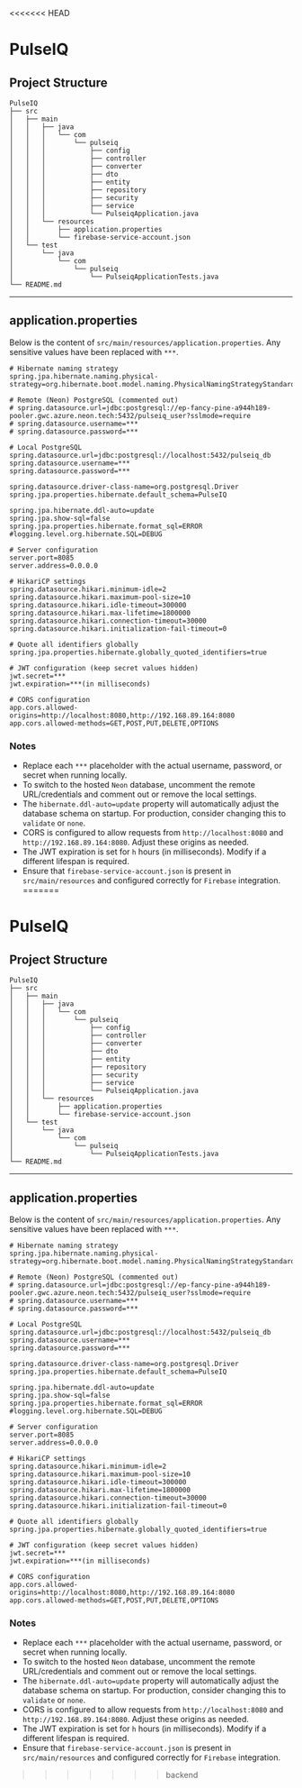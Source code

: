<<<<<<< HEAD
# PulseIQ

## Project Structure

```
PulseIQ
├── src
│   ├── main
│   │   ├── java
│   │   │   └── com
│   │   │       └── pulseiq
│   │   │           ├── config
│   │   │           ├── controller
│   │   │           ├── converter
│   │   │           ├── dto
│   │   │           ├── entity
│   │   │           ├── repository
│   │   │           ├── security
│   │   │           ├── service
│   │   │           └── PulseiqApplication.java
│   │   └── resources
│   │       ├── application.properties
│   │       └── firebase-service-account.json
│   └── test
│       └── java
│           └── com
│               └── pulseiq
│                   └── PulseiqApplicationTests.java
└── README.md
```

---

## application.properties

Below is the content of `src/main/resources/application.properties`. Any sensitive values have been replaced with `***`.

```properties
# Hibernate naming strategy
spring.jpa.hibernate.naming.physical-strategy=org.hibernate.boot.model.naming.PhysicalNamingStrategyStandardImpl

# Remote (Neon) PostgreSQL (commented out)
# spring.datasource.url=jdbc:postgresql://ep-fancy-pine-a944h189-pooler.gwc.azure.neon.tech:5432/pulseiq_user?sslmode=require
# spring.datasource.username=***
# spring.datasource.password=***

# Local PostgreSQL
spring.datasource.url=jdbc:postgresql://localhost:5432/pulseiq_db
spring.datasource.username=***
spring.datasource.password=***

spring.datasource.driver-class-name=org.postgresql.Driver
spring.jpa.properties.hibernate.default_schema=PulseIQ

spring.jpa.hibernate.ddl-auto=update
spring.jpa.show-sql=false
spring.jpa.properties.hibernate.format_sql=ERROR
#logging.level.org.hibernate.SQL=DEBUG

# Server configuration
server.port=8085
server.address=0.0.0.0

# HikariCP settings
spring.datasource.hikari.minimum-idle=2
spring.datasource.hikari.maximum-pool-size=10
spring.datasource.hikari.idle-timeout=300000
spring.datasource.hikari.max-lifetime=1800000
spring.datasource.hikari.connection-timeout=30000
spring.datasource.hikari.initialization-fail-timeout=0

# Quote all identifiers globally
spring.jpa.properties.hibernate.globally_quoted_identifiers=true

# JWT configuration (keep secret values hidden)
jwt.secret=***
jwt.expiration=***(in milliseconds)

# CORS configuration
app.cors.allowed-origins=http://localhost:8080,http://192.168.89.164:8080
app.cors.allowed-methods=GET,POST,PUT,DELETE,OPTIONS
```

### Notes

- Replace each `***` placeholder with the actual username, password, or secret when running locally.
- To switch to the hosted `Neon` database, uncomment the remote URL/credentials and comment out or remove the local settings.
- The `hibernate.ddl-auto=update` property will automatically adjust the database schema on startup. For production, consider changing this to `validate` or `none`.
- CORS is configured to allow requests from `http://localhost:8080` and `http://192.168.89.164:8080`. Adjust these origins as needed.
- The JWT expiration is set for `h` hours (in milliseconds). Modify if a different lifespan is required.
- Ensure that `firebase-service-account.json` is present in `src/main/resources` and configured correctly for `Firebase` integration.
=======
# PulseIQ

## Project Structure

```
PulseIQ
├── src
│   ├── main
│   │   ├── java
│   │   │   └── com
│   │   │       └── pulseiq
│   │   │           ├── config
│   │   │           ├── controller
│   │   │           ├── converter
│   │   │           ├── dto
│   │   │           ├── entity
│   │   │           ├── repository
│   │   │           ├── security
│   │   │           ├── service
│   │   │           └── PulseiqApplication.java
│   │   └── resources
│   │       ├── application.properties
│   │       └── firebase-service-account.json
│   └── test
│       └── java
│           └── com
│               └── pulseiq
│                   └── PulseiqApplicationTests.java
└── README.md
```

---

## application.properties

Below is the content of `src/main/resources/application.properties`. Any sensitive values have been replaced with `***`.

```properties
# Hibernate naming strategy
spring.jpa.hibernate.naming.physical-strategy=org.hibernate.boot.model.naming.PhysicalNamingStrategyStandardImpl

# Remote (Neon) PostgreSQL (commented out)
# spring.datasource.url=jdbc:postgresql://ep-fancy-pine-a944h189-pooler.gwc.azure.neon.tech:5432/pulseiq_user?sslmode=require
# spring.datasource.username=***
# spring.datasource.password=***

# Local PostgreSQL
spring.datasource.url=jdbc:postgresql://localhost:5432/pulseiq_db
spring.datasource.username=***
spring.datasource.password=***

spring.datasource.driver-class-name=org.postgresql.Driver
spring.jpa.properties.hibernate.default_schema=PulseIQ

spring.jpa.hibernate.ddl-auto=update
spring.jpa.show-sql=false
spring.jpa.properties.hibernate.format_sql=ERROR
#logging.level.org.hibernate.SQL=DEBUG

# Server configuration
server.port=8085
server.address=0.0.0.0

# HikariCP settings
spring.datasource.hikari.minimum-idle=2
spring.datasource.hikari.maximum-pool-size=10
spring.datasource.hikari.idle-timeout=300000
spring.datasource.hikari.max-lifetime=1800000
spring.datasource.hikari.connection-timeout=30000
spring.datasource.hikari.initialization-fail-timeout=0

# Quote all identifiers globally
spring.jpa.properties.hibernate.globally_quoted_identifiers=true

# JWT configuration (keep secret values hidden)
jwt.secret=***
jwt.expiration=***(in milliseconds)

# CORS configuration
app.cors.allowed-origins=http://localhost:8080,http://192.168.89.164:8080
app.cors.allowed-methods=GET,POST,PUT,DELETE,OPTIONS
```

### Notes

- Replace each `***` placeholder with the actual username, password, or secret when running locally.
- To switch to the hosted `Neon` database, uncomment the remote URL/credentials and comment out or remove the local settings.
- The `hibernate.ddl-auto=update` property will automatically adjust the database schema on startup. For production, consider changing this to `validate` or `none`.
- CORS is configured to allow requests from `http://localhost:8080` and `http://192.168.89.164:8080`. Adjust these origins as needed.
- The JWT expiration is set for `h` hours (in milliseconds). Modify if a different lifespan is required.
- Ensure that `firebase-service-account.json` is present in `src/main/resources` and configured correctly for `Firebase` integration.
>>>>>>> backend
